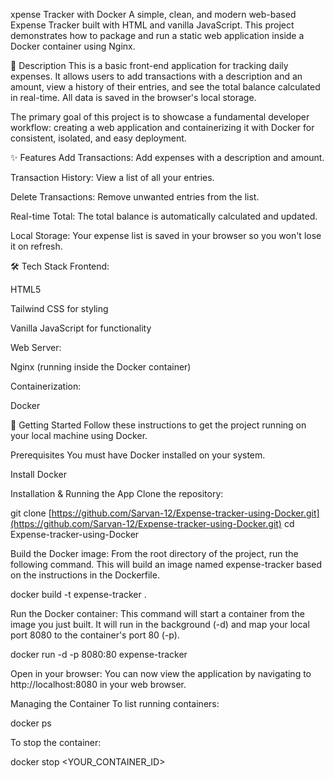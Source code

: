 xpense Tracker with Docker
A simple, clean, and modern web-based Expense Tracker built with HTML and vanilla JavaScript. This project demonstrates how to package and run a static web application inside a Docker container using Nginx.

📝 Description
This is a basic front-end application for tracking daily expenses. It allows users to add transactions with a description and an amount, view a history of their entries, and see the total balance calculated in real-time. All data is saved in the browser's local storage.

The primary goal of this project is to showcase a fundamental developer workflow: creating a web application and containerizing it with Docker for consistent, isolated, and easy deployment.

✨ Features
Add Transactions: Add expenses with a description and amount.

Transaction History: View a list of all your entries.

Delete Transactions: Remove unwanted entries from the list.

Real-time Total: The total balance is automatically calculated and updated.

Local Storage: Your expense list is saved in your browser so you won't lose it on refresh.

🛠️ Tech Stack
Frontend:

HTML5

Tailwind CSS for styling

Vanilla JavaScript for functionality

Web Server:

Nginx (running inside the Docker container)

Containerization:

Docker

🚀 Getting Started
Follow these instructions to get the project running on your local machine using Docker.

Prerequisites
You must have Docker installed on your system.

Install Docker

Installation & Running the App
Clone the repository:

git clone [https://github.com/Sarvan-12/Expense-tracker-using-Docker.git](https://github.com/Sarvan-12/Expense-tracker-using-Docker.git)
cd Expense-tracker-using-Docker

Build the Docker image:
From the root directory of the project, run the following command. This will build an image named expense-tracker based on the instructions in the Dockerfile.

docker build -t expense-tracker .

Run the Docker container:
This command will start a container from the image you just built. It will run in the background (-d) and map your local port 8080 to the container's port 80 (-p).

docker run -d -p 8080:80 expense-tracker

Open in your browser:
You can now view the application by navigating to http://localhost:8080 in your web browser.

Managing the Container
To list running containers:

docker ps

To stop the container:

docker stop <YOUR_CONTAINER_ID>

